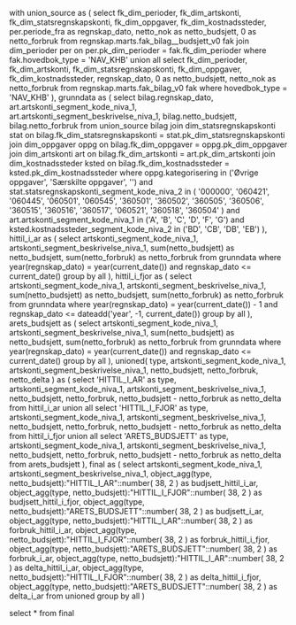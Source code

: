 with
    union_source as (
        select
            fk_dim_perioder,
            fk_dim_artskonti,
            fk_dim_statsregnskapskonti,
            fk_dim_oppgaver,
            fk_dim_kostnadssteder,
            per.periode_fra as regnskap_dato,
            netto_nok as netto_budsjett,
            0 as netto_forbruk
        from regnskap.marts.fak_bilag__budsjett_v0 fak
        join dim_perioder per on per.pk_dim_perioder = fak.fk_dim_perioder
        where fak.hovedbok_type = 'NAV_KHB'
        union all
        select
            fk_dim_perioder,
            fk_dim_artskonti,
            fk_dim_statsregnskapskonti,
            fk_dim_oppgaver,
            fk_dim_kostnadssteder,
            regnskap_dato,
            0 as netto_budsjett,
            netto_nok as netto_forbruk
        from regnskap.marts.fak_bilag_v0 fak
        where hovedbok_type = 'NAV_KHB'
    ),
    grunndata as (
        select
            bilag.regnskap_dato,
            art.artskonti_segment_kode_niva_1,
            art.artskonti_segment_beskrivelse_niva_1,
            bilag.netto_budsjett,
            bilag.netto_forbruk
        from union_source bilag
        join
            dim_statsregnskapskonti stat
            on bilag.fk_dim_statsregnskapskonti = stat.pk_dim_statsregnskapskonti
        join dim_oppgaver oppg on bilag.fk_dim_oppgaver = oppg.pk_dim_oppgaver
        join dim_artskonti art on bilag.fk_dim_artskonti = art.pk_dim_artskonti
        join
            dim_kostnadssteder ksted
            on bilag.fk_dim_kostnadssteder = ksted.pk_dim_kostnadssteder
        where
            oppg.kategorisering in ('Øvrige oppgaver', 'Særskilte oppgaver', '')
            and stat.statsregnskapskonti_segment_kode_niva_2 in (
                '000000',
                '060421',
                '060445',
                '060501',
                '060545',
                '360501',
                '360502',
                '360505',
                '360506',
                '360515',
                '360516',
                '360517',
                '060521',
                '360518',
                '360504'
            )
            and art.artskonti_segment_kode_niva_1 in ('A', 'B', 'C', 'D', 'F', 'G')
            and ksted.kostnadssteder_segment_kode_niva_2 in ('BD', 'CB', 'DB', 'EB')
    ),
    hittil_i_ar as (
        select
            artskonti_segment_kode_niva_1,
            artskonti_segment_beskrivelse_niva_1,
            sum(netto_budsjett) as netto_budsjett,
            sum(netto_forbruk) as netto_forbruk
        from grunndata
        where
            year(regnskap_dato) = year(current_date())
            and regnskap_dato <= current_date()
        group by all
    ),
    hittil_i_fjor as (
        select
            artskonti_segment_kode_niva_1,
            artskonti_segment_beskrivelse_niva_1,
            sum(netto_budsjett) as netto_budsjett,
            sum(netto_forbruk) as netto_forbruk
        from grunndata
        where
            year(regnskap_dato) = year(current_date()) - 1
            and regnskap_dato <= dateadd('year', -1, current_date())
        group by all
    ),
    arets_budsjett as (
        select
            artskonti_segment_kode_niva_1,
            artskonti_segment_beskrivelse_niva_1,
            sum(netto_budsjett) as netto_budsjett,
            sum(netto_forbruk) as netto_forbruk
        from grunndata
        where
            year(regnskap_dato) = year(current_date())
            and regnskap_dato <= current_date()
        group by all
    ),
    unioned(
        type,
        artskonti_segment_kode_niva_1,
        artskonti_segment_beskrivelse_niva_1,
        netto_budsjett,
        netto_forbruk,
        netto_delta
    ) as (
        select
            'HITTIL_I_AR' as type,
            artskonti_segment_kode_niva_1,
            artskonti_segment_beskrivelse_niva_1,
            netto_budsjett,
            netto_forbruk,
            netto_budsjett - netto_forbruk as netto_delta
        from hittil_i_ar
        union all
        select
            'HITTIL_I_FJOR' as type,
            artskonti_segment_kode_niva_1,
            artskonti_segment_beskrivelse_niva_1,
            netto_budsjett,
            netto_forbruk,
            netto_budsjett - netto_forbruk as netto_delta
        from hittil_i_fjor
        union all
        select
            'ARETS_BUDSJETT' as type,
            artskonti_segment_kode_niva_1,
            artskonti_segment_beskrivelse_niva_1,
            netto_budsjett,
            netto_forbruk,
            netto_budsjett - netto_forbruk as netto_delta
        from arets_budsjett
    ),
    final as (
        select
            artskonti_segment_kode_niva_1,
            artskonti_segment_beskrivelse_niva_1,
            object_agg(type, netto_budsjett):"HITTIL_I_AR"::number(
                38, 2
            ) as budjsett_hittil_i_ar,
            object_agg(type, netto_budsjett):"HITTIL_I_FJOR"::number(
                38, 2
            ) as budjsett_hittil_i_fjor,
            object_agg(type, netto_budsjett):"ARETS_BUDSJETT"::number(
                38, 2
            ) as budjsett_i_ar,
            object_agg(type, netto_budsjett):"HITTIL_I_AR"::number(
                38, 2
            ) as forbruk_hittil_i_ar,
            object_agg(type, netto_budsjett):"HITTIL_I_FJOR"::number(
                38, 2
            ) as forbruk_hittil_i_fjor,
            object_agg(type, netto_budsjett):"ARETS_BUDSJETT"::number(
                38, 2
            ) as forbruk_i_ar,
            object_agg(type, netto_budsjett):"HITTIL_I_AR"::number(
                38, 2
            ) as delta_hittil_i_ar,
            object_agg(type, netto_budsjett):"HITTIL_I_FJOR"::number(
                38, 2
            ) as delta_hittil_i_fjor,
            object_agg(type, netto_budsjett):"ARETS_BUDSJETT"::number(
                38, 2
            ) as delta_i_ar
        from unioned
        group by all
    )

select *
from final
